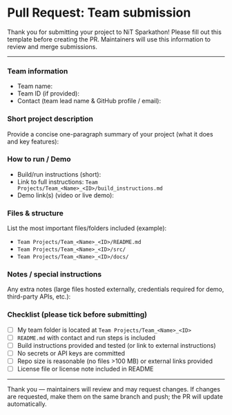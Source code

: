# Pull Request: Team submission

Thank you for submitting your project to NiT Sparkathon! Please fill out this template before creating the PR. Maintainers will use this information to review and merge submissions.

---

### Team information
- Team name: 
- Team ID (if provided): 
- Contact (team lead name & GitHub profile / email): 

### Short project description
Provide a concise one-paragraph summary of your project (what it does and key features):


### How to run / Demo
- Build/run instructions (short):
- Link to full instructions: `Team Projects/Team_<Name>_<ID>/build_instructions.md`
- Demo link(s) (video or live demo):

### Files & structure
List the most important files/folders included (example):
- `Team Projects/Team_<Name>_<ID>/README.md`
- `Team Projects/Team_<Name>_<ID>/src/`
- `Team Projects/Team_<Name>_<ID>/docs/`

### Notes / special instructions
Any extra notes (large files hosted externally, credentials required for demo, third-party APIs, etc.):


### Checklist (please tick before submitting)
- [ ] My team folder is located at `Team Projects/Team_<Name>_<ID>`
- [ ] `README.md` with contact and run steps is included
- [ ] Build instructions provided and tested (or link to external instructions)
- [ ] No secrets or API keys are committed
- [ ] Repo size is reasonable (no files >100 MB) or external links provided
- [ ] License file or license note included in README

---

Thank you — maintainers will review and may request changes. If changes are requested, make them on the same branch and push; the PR will update automatically.